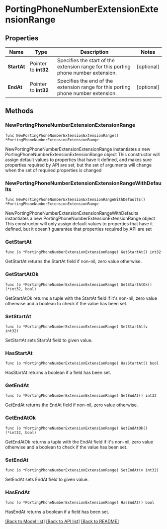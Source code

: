 # PortingPhoneNumberExtensionExtensionRange

## Properties

Name | Type | Description | Notes
------------ | ------------- | ------------- | -------------
**StartAt** | Pointer to **int32** | Specifies the start of the extension range for this porting phone number extension. | [optional] 
**EndAt** | Pointer to **int32** | Specifies the end of the extension range for this porting phone number extension. | [optional] 

## Methods

### NewPortingPhoneNumberExtensionExtensionRange

`func NewPortingPhoneNumberExtensionExtensionRange() *PortingPhoneNumberExtensionExtensionRange`

NewPortingPhoneNumberExtensionExtensionRange instantiates a new PortingPhoneNumberExtensionExtensionRange object
This constructor will assign default values to properties that have it defined,
and makes sure properties required by API are set, but the set of arguments
will change when the set of required properties is changed

### NewPortingPhoneNumberExtensionExtensionRangeWithDefaults

`func NewPortingPhoneNumberExtensionExtensionRangeWithDefaults() *PortingPhoneNumberExtensionExtensionRange`

NewPortingPhoneNumberExtensionExtensionRangeWithDefaults instantiates a new PortingPhoneNumberExtensionExtensionRange object
This constructor will only assign default values to properties that have it defined,
but it doesn't guarantee that properties required by API are set

### GetStartAt

`func (o *PortingPhoneNumberExtensionExtensionRange) GetStartAt() int32`

GetStartAt returns the StartAt field if non-nil, zero value otherwise.

### GetStartAtOk

`func (o *PortingPhoneNumberExtensionExtensionRange) GetStartAtOk() (*int32, bool)`

GetStartAtOk returns a tuple with the StartAt field if it's non-nil, zero value otherwise
and a boolean to check if the value has been set.

### SetStartAt

`func (o *PortingPhoneNumberExtensionExtensionRange) SetStartAt(v int32)`

SetStartAt sets StartAt field to given value.

### HasStartAt

`func (o *PortingPhoneNumberExtensionExtensionRange) HasStartAt() bool`

HasStartAt returns a boolean if a field has been set.

### GetEndAt

`func (o *PortingPhoneNumberExtensionExtensionRange) GetEndAt() int32`

GetEndAt returns the EndAt field if non-nil, zero value otherwise.

### GetEndAtOk

`func (o *PortingPhoneNumberExtensionExtensionRange) GetEndAtOk() (*int32, bool)`

GetEndAtOk returns a tuple with the EndAt field if it's non-nil, zero value otherwise
and a boolean to check if the value has been set.

### SetEndAt

`func (o *PortingPhoneNumberExtensionExtensionRange) SetEndAt(v int32)`

SetEndAt sets EndAt field to given value.

### HasEndAt

`func (o *PortingPhoneNumberExtensionExtensionRange) HasEndAt() bool`

HasEndAt returns a boolean if a field has been set.


[[Back to Model list]](../README.md#documentation-for-models) [[Back to API list]](../README.md#documentation-for-api-endpoints) [[Back to README]](../README.md)


